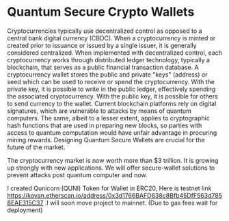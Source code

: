 # Quantum Secure Crypto Wallets
Cryptocurrencies typically use decentralized control as opposed to a central bank digital currency (CBDC). When a cryptocurrency is minted or created prior to issuance or issued by a single issuer, it is generally considered centralized. When implemented with decentralized control, each cryptocurrency works through distributed ledger technology, typically a blockchain, that serves as a public financial transaction database. A cryptocurrency wallet stores the public and private "keys" (address) or seed which can be used to receive or spend the cryptocurrency. With the private key, it is possible to write in the public ledger, effectively spending the associated cryptocurrency. With the public key, it is possible for others to send currency to the wallet. Current blockchain platforms rely on digital signatures, which are vulnerable to attacks by means of quantum computers. The same, albeit to a lesser extent, applies to cryptographic hash functions that are used in preparing new blocks, so parties with access to quantum computation would have unfair advantage in procuring mining rewards. Designing Quantum Secure Wallets are crucial for the future of the market.

The cryptocurrency market is now worth more than $3 trillion. It is growing up strongly with new applications. We will offer secure-wallet solutions to prevent attacks post quantum computer and now. 

I created Qunicorn (QUNI) Token for Wallet in ERC20, Here is testnet link https://kovan.etherscan.io/address/0x3d1766BAFD638c8Bfb45DfF563d7858EAE315C37 .I will soon move project to mainnet. (Due to gas fees wait for deployment)
